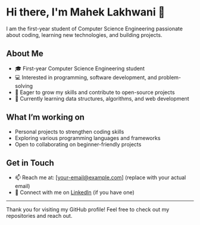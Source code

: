 # Hi there, I'm Mahek Lakhwani 👋

I am the first-year student of Computer Science Engineering passionate about coding, learning new technologies, and building projects.

## About Me
- 🎓 First-year Computer Science Engineering student
- 💻 Interested in programming, software development, and problem-solving
- 🚀 Eager to grow my skills and contribute to open-source projects
- 🌱 Currently learning data structures, algorithms, and web development

## What I’m working on
- Personal projects to strengthen coding skills
- Exploring various programming languages and frameworks
- Open to collaborating on beginner-friendly projects

## Get in Touch
- 📫 Reach me at: [your-email@example.com] (replace with your actual email)
- 🔗 Connect with me on [LinkedIn](https://www.linkedin.com/in/maheklakhwani) (if you have one)

---

Thank you for visiting my GitHub profile! Feel free to check out my repositories and reach out.
